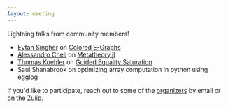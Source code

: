 ```yaml
---
layout: meeting
---
```


Lightning talks from community members!

* [Eytan Singher](https://eytan.singher.co.il/) on [Colored E-Graphs](https://arxiv.org/abs/2305.19203)
* [Alessandro Cheli](https://0x0f0f0f.github.io/) on [Metatheory.jl](https://0x0f0f0f.github.io/blog/gsoc/)
* [Thomas Koehler](https://thok.eu/) on [Guided Equality Saturation](https://thok.eu/publications/2024/popl.pdf)
* Saul Shanabrook on optimizing array computation in python using egglog


If you'd like to participate,
 reach out to some of the [organizers](/about)
 by email or on the [Zulip](/zulip).

